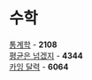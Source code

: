# 수학
[통계학](https://github.com/wayandway/algorithms-cpp/blob/master/BOJ/Mathematics/2108.cpp) - **2108** <br>
[평균은 넘겠지](https://github.com/wayandway/algorithms-cpp/blob/master/BOJ/Mathematics/4344.cpp) - **4344** <br>
[카잉 달력](https://github.com/wayandway/algorithms-cpp/blob/master/BOJ/Mathematics/6064.cpp) - **6064** <br>